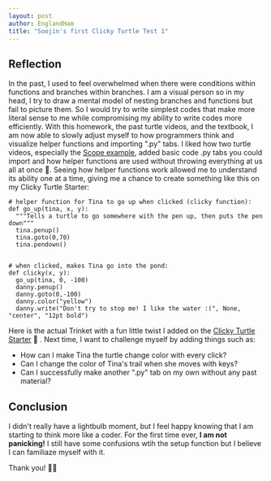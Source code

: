 ```yaml
---
layout: post
author: EnglandHam
title: "Soojin's first Clicky Turtle Test 1"
---
```


## Reflection 
In the past, I used to feel overwhelmed when there were conditions within functions and branches within branches. I am a visual person so in my head, I try to draw a mental model of nesting branches and functions but fail to picture them. So I would try to write simplest codes that make more literal sense to me while compromising my ability to write codes more efficiently. With this homework, the past turtle videos, and the textbook, I am now able to slowly adjust myself to how programmers think and visualize helper functions and importing ".py" tabs. I liked how two turtle videos, especially the [Scope example](https://trinket.io/python/4b21944c2f), added basic code .py tabs you could import and how helper functions are used without throwing everything at us all at once 🙂. Seeing how helper functions work allowed me to understand its ability one at a time, giving me a chance to create something like this on my Clicky Turtle Starter:

```
# helper function for Tina to go up when clicked (clicky function):
def go_up(tina, x, y):
  """Tells a turtle to go somewhere with the pen up, then puts the pen down"""
  tina.penup()
  tina.goto(0,70)
  tina.pendown()


# when clicked, makes Tina go into the pond:
def clicky(x, y):
  go_up(tina, 0, -100)
  danny.penup()
  danny.goto(0,-100)
  danny.color("yellow")
  danny.write("Don't try to stop me! I like the water :(", None, "center", "12pt bold")
  ```
  
Here is the actual Trinket with a fun little twist I added on the [Clicky Turtle Starter](https://trinket.io/python/1be9239cce) :turtle: . Next time, I want to challenge myself by adding things such as: 
- How can I make Tina the turtle change color with every click?
- Can I change the color of Tina's trail when she moves with keys?
- Can I successfully make another ".py" tab on my own without any past material?

## Conclusion
I didn't really have a lightbulb moment, but I feel happy knowing that I am starting to think more like a coder. For the first time ever, **I am not panicking!** I still have some confusions wtih the setup function but I believe I can familiaze myself with it.

Thank you! 🧑‍🎨
  
